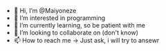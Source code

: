 - 👋 Hi, I’m @Maiyoneze
- 👀 I’m interested in programming 
- 🌱 I’m currently learning, so be patient with me
- 💞️ I’m looking to collaborate on (don't know)
- 📫 How to reach me -> Just ask, i will try to ansewr

<!---
Maiyoneze/Maiyoneze is a ✨ special ✨ repository because its `README.md` (this file) appears on your GitHub profile.
You can click the Preview link to take a look at your changes.
--->
